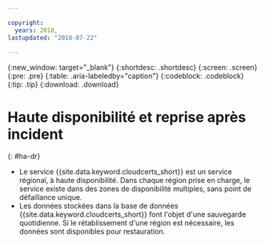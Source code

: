 ```yaml
---

copyright:
  years: 2018,
lastupdated: "2018-07-22"

---
```


{:new_window: target="_blank"}
{:shortdesc: .shortdesc}
{:screen: .screen}
{:pre: .pre}
{:table: .aria-labeledby="caption"}
{:codeblock: .codeblock}
{:tip: .tip}
{:download: .download}

# Haute disponibilité et reprise après incident
{: #ha-dr}

* Le service {{site.data.keyword.cloudcerts_short}} est un service régional, à haute disponibilité. Dans chaque région prise en charge, le service existe dans des zones de disponibilité multiples, sans point de défaillance unique.
* Les données stockées dans la base de données {{site.data.keyword.cloudcerts_short}} font l'objet d'une sauvegarde quotidienne. Si le rétablissement d'une région est nécessaire, les données sont disponibles pour restauration.
